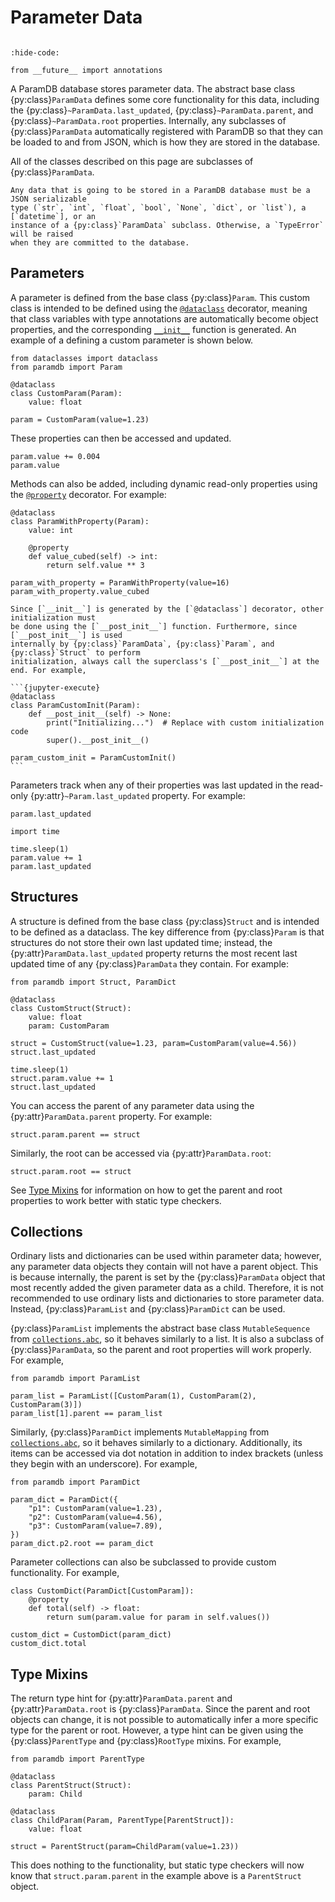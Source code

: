 # Parameter Data

```{py:currentmodule} paramdb

```

<!-- Jupyter Sphinx setup -->

```{jupyter-execute}
:hide-code:

from __future__ import annotations
```

A ParamDB database stores parameter data. The abstract base class {py:class}`ParamData`
defines some core functionality for this data, including the
{py:class}`~ParamData.last_updated`, {py:class}`~ParamData.parent`, and
{py:class}`~ParamData.root` properties. Internally, any subclasses of
{py:class}`ParamData` automatically registered with ParamDB so that they can be loaded
to and from JSON, which is how they are stored in the database.

All of the classes described on this page are subclasses of {py:class}`ParamData`.

```{important}
Any data that is going to be stored in a ParamDB database must be a JSON serializable
type (`str`, `int`, `float`, `bool`, `None`, `dict`, or `list`), a [`datetime`], or an
instance of a {py:class}`ParamData` subclass. Otherwise, a `TypeError` will be raised
when they are committed to the database.
```

## Parameters

A parameter is defined from the base class {py:class}`Param`. This custom class is
intended to be defined using the [`@dataclass`] decorator, meaning that class variables
with type annotations are automatically become object properties, and the corresponding
[`__init__`] function is generated. An example of a defining a custom parameter is shown
below.

```{jupyter-execute}
from dataclasses import dataclass
from paramdb import Param

@dataclass
class CustomParam(Param):
    value: float

param = CustomParam(value=1.23)
```

These properties can then be accessed and updated.

```{jupyter-execute}
param.value += 0.004
param.value
```

Methods can also be added, including dynamic read-only properties using the
[`@property`](https://docs.python.org/3/library/functions.html#property) decorator. For
example:

```{jupyter-execute}
@dataclass
class ParamWithProperty(Param):
    value: int

    @property
    def value_cubed(self) -> int:
        return self.value ** 3

param_with_property = ParamWithProperty(value=16)
param_with_property.value_cubed
```

````{important}
Since [`__init__`] is generated by the [`@dataclass`] decorator, other initialization must
be done using the [`__post_init__`] function. Furthermore, since [`__post_init__`] is used
internally by {py:class}`ParamData`, {py:class}`Param`, and {py:class}`Struct` to perform
initialization, always call the superclass's [`__post_init__`] at the end. For example,

```{jupyter-execute}
@dataclass
class ParamCustomInit(Param):
    def __post_init__(self) -> None:
        print("Initializing...")  # Replace with custom initialization code
        super().__post_init__()

param_custom_init = ParamCustomInit()
```
````

Parameters track when any of their properties was last updated in the read-only
{py:attr}`~Param.last_updated` property. For example:

```{jupyter-execute}
param.last_updated
```

```{jupyter-execute}
import time

time.sleep(1)
param.value += 1
param.last_updated
```

## Structures

A structure is defined from the base class {py:class}`Struct` and is intended
to be defined as a dataclass. The key difference from {py:class}`Param` is that
structures do not store their own last updated time; instead, the
{py:attr}`ParamData.last_updated` property returns the most recent last updated time
of any {py:class}`ParamData` they contain. For example:

```{jupyter-execute}
from paramdb import Struct, ParamDict

@dataclass
class CustomStruct(Struct):
    value: float
    param: CustomParam

struct = CustomStruct(value=1.23, param=CustomParam(value=4.56))
struct.last_updated
```

```{jupyter-execute}
time.sleep(1)
struct.param.value += 1
struct.last_updated
```

You can access the parent of any parameter data using the {py:attr}`ParamData.parent`
property. For example:

```{jupyter-execute}
struct.param.parent == struct
```

Similarly, the root can be accessed via {py:attr}`ParamData.root`:

```{jupyter-execute}
struct.param.root == struct
```

See [Type Mixins](#type-mixins) for information on how to get the parent and root
properties to work better with static type checkers.

## Collections

Ordinary lists and dictionaries can be used within parameter data; however, any
parameter data objects they contain will not have a parent object. This is because
internally, the parent is set by the {py:class}`ParamData` object that most recently
added the given parameter data as a child. Therefore, it is not recommended to use
ordinary lists and dictionaries to store parameter data. Instead, {py:class}`ParamList`
and {py:class}`ParamDict` can be used.

{py:class}`ParamList` implements the abstract base class `MutableSequence` from
[`collections.abc`], so it behaves similarly to a list. It is also a subclass of
{py:class}`ParamData`, so the parent and root properties will work properly. For
example,

```{jupyter-execute}
from paramdb import ParamList

param_list = ParamList([CustomParam(1), CustomParam(2), CustomParam(3)])
param_list[1].parent == param_list
```

Similarly, {py:class}`ParamDict` implements `MutableMapping` from [`collections.abc`],
so it behaves similarly to a dictionary. Additionally, its items can be accessed via
dot notation in addition to index brackets (unless they begin with an underscore). For
example,

```{jupyter-execute}
from paramdb import ParamDict

param_dict = ParamDict({
    "p1": CustomParam(value=1.23),
    "p2": CustomParam(value=4.56),
    "p3": CustomParam(value=7.89),
})
param_dict.p2.root == param_dict
```

Parameter collections can also be subclassed to provide custom functionality. For example,

```{jupyter-execute}
class CustomDict(ParamDict[CustomParam]):
    @property
    def total(self) -> float:
        return sum(param.value for param in self.values())

custom_dict = CustomDict(param_dict)
custom_dict.total
```

## Type Mixins

The return type hint for {py:attr}`ParamData.parent` and {py:attr}`ParamData.root` is
{py:class}`ParamData`. Since the parent and root objects can change, it is not possible
to automatically infer a more specific type for the parent or root. However, a type hint
can be given using the {py:class}`ParentType` and {py:class}`RootType` mixins.
For example,

```{jupyter-execute}
from paramdb import ParentType

@dataclass
class ParentStruct(Struct):
    param: Child

@dataclass
class ChildParam(Param, ParentType[ParentStruct]):
    value: float

struct = ParentStruct(param=ChildParam(value=1.23))
```

This does nothing to the functionality, but static type checkers will now know that
`struct.param.parent` in the example above is a `ParentStruct` object.

[`datetime`]: https://docs.python.org/3/library/datetime.html#datetime-objects
[`@dataclass`]: https://docs.python.org/3/library/dataclasses.html#dataclasses.dataclass
[`__init__`]: https://docs.python.org/3/reference/datamodel.html#object.__init__
[`@property`]: https://docs.python.org/3/library/functions.html#property
[`__post_init__`]: https://docs.python.org/3/library/dataclasses.html#post-init-processing
[`collections.abc`]: https://docs.python.org/3/library/collections.abc.html
